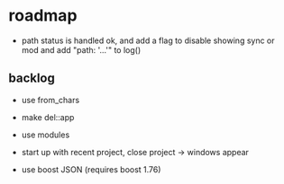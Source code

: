 # roadmap
- path status is handled ok, and add a flag to disable showing sync or mod
  and add "path: '...'" to log()

## backlog
- use from_chars
- make del::app
- use modules

- start up with recent project, close project
  -> windows appear
- use boost JSON (requires boost 1.76)
